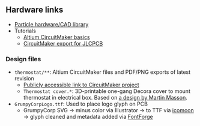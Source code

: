 ## Hardware links

- [Particle hardware/CAD library](https://github.com/particle-iot/hardware-libraries)
- Tutorials
    - [Altium CircuitMaker basics](https://documentation.circuitmaker.com/display/CMAK/From+Idea+to+Manufacture+-+Driving+a+PCB+Design+through+CircuitMaker)
    - [CircuitMaker export for JLCPCB](https://support.jlcpcb.com/article/48-how-to-export-altium-circuitmaker-pcb-to-gerber-files)

### Design files
- `thermostat/**`: Altium CircuitMaker files and PDF/PNG exports of latest revision
    - [Publicly accessible link to CircuitMaker project](https://workspace.circuitmaker.com/Projects/Details/Robin-Giese/WarmAndFuzzy-Thermostat)
    - `Thermostat cover.*`: 3D-printable one-gang Decora cover to mount thermostat in electrical box. Based on [a design by Martin Masson](https://www.thingiverse.com/thing:2794581).
- `GrumpyCorpLogo.ttf`: Used to place logo glyph on PCB
    - GrumpyCorp SVG -> minus color via Illustrator -> to TTF via [icomoon](https://icomoon.io/app/) -> glyph cleaned and metadata added via [FontForge](https://fontforge.github.io/en-US/)
